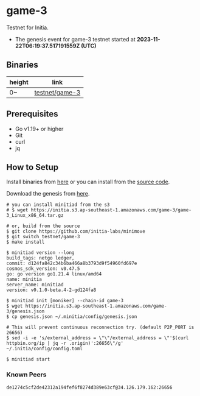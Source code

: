 # game-3

Testnet for Initia.

- The genesis event for game-3 testnet started at **2023-11-22T06:19:37.517191559Z (UTC)**

## Binaries

| height  | link  |
| ------- | ----- |
| 0~      | [testnet/game-3](https://github.com/initia-labs/minimove/tree/testnet/game-3) |

## Prerequisites

- Go v1.19+ or higher
- Git
- curl
- jq

## How to Setup

Install binaries from [here](./binaries/) or you can install from the [source code](https://github.com/initia-labs/miniwasm/tree/testnet/game-3).

Download the genesis from [here](https://initia.s3.ap-southeast-1.amazonaws.com/game-3/genesis.json).

```shell
# you can install minitiad from the s3
# $ wget https://initia.s3.ap-southeast-1.amazonaws.com/game-3/game-3_Linux_x86_64.tar.gz

# or, build from the source
$ git clone https://github.com/initia-labs/minimove
$ git switch testnet/game-3
$ make install

$ minitiad version --long
build_tags: netgo ledger,
commit: d124fa842c34b6ba466a8b3793d9f54960fd697e
cosmos_sdk_version: v0.47.5
go: go version go1.21.4 linux/amd64
name: minitia
server_name: minitiad
version: v0.1.0-beta.4-2-gd124fa8

$ minitiad init [moniker] --chain-id game-3
$ wget https://initia.s3.ap-southeast-1.amazonaws.com/game-3/genesis.json
$ cp genesis.json ~/.minitia/config/genesis.json

# This will prevent continuous reconnection try. (default P2P_PORT is 26656)
$ sed -i -e 's/external_address = \"\"/external_address = \"'$(curl httpbin.org/ip | jq -r .origin)':26656\"/g' ~/.initia/config/config.toml

$ minitiad start
```

### Known Peers

```sh
de1274c5cf2de42312a194fef6f8274d389e63cf@34.126.179.162:26656
```
